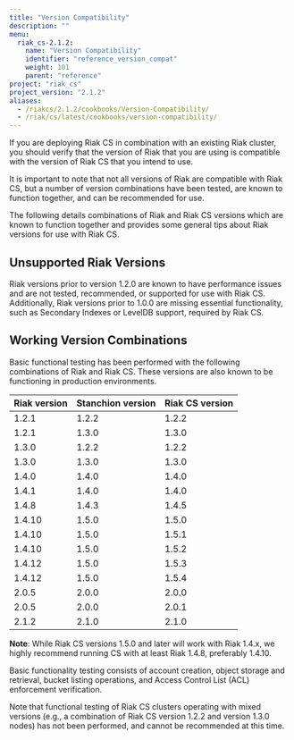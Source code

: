 ```yaml
---
title: "Version Compatibility"
description: ""
menu:
  riak_cs-2.1.2:
    name: "Version Compatibility"
    identifier: "reference_version_compat"
    weight: 101
    parent: "reference"
project: "riak_cs"
project_version: "2.1.2"
aliases:
  - /riakcs/2.1.2/cookbooks/Version-Compatibility/
  - /riak/cs/latest/cookbooks/version-compatibility/
---
```


If you are deploying Riak CS in combination with an existing Riak
cluster, you should verify that the version of Riak that you are using
is compatible with the version of Riak CS that you intend to use.

It is important to note that not all versions of Riak are compatible
with Riak CS, but a number of version combinations have been tested, are
known to function together, and can be recommended for use.

The following details combinations of Riak and Riak CS versions which
are known to function together and provides some general tips about Riak
versions for use with Riak CS.

## Unsupported Riak Versions

Riak versions prior to version 1.2.0 are known to have performance
issues and are not tested, recommended, or supported for use with Riak
CS. Additionally, Riak versions prior to 1.0.0 are missing essential
functionality, such as Secondary Indexes or LevelDB support, required by
Riak CS.

## Working Version Combinations

Basic functional testing has been performed with the following combinations of
Riak and Riak CS. These versions are also known to be functioning in production environments.

Riak version  | Stanchion version | Riak CS version
--------------|-------------------|----------------
1.2.1         | 1.2.2             | 1.2.2
1.2.1         | 1.3.0             | 1.3.0
1.3.0         | 1.2.2             | 1.2.2
1.3.0         | 1.3.0             | 1.3.0
1.4.0         | 1.4.0             | 1.4.0
1.4.1         | 1.4.0             | 1.4.0
1.4.8         | 1.4.3             | 1.4.5
1.4.10        | 1.5.0             | 1.5.0
1.4.10        | 1.5.0             | 1.5.1
1.4.10        | 1.5.0             | 1.5.2
1.4.12        | 1.5.0             | 1.5.3
1.4.12        | 1.5.0             | 1.5.4
2.0.5         | 2.0.0             | 2.0.0
2.0.5         | 2.0.0             | 2.0.1
2.1.2         | 2.1.0             | 2.1.0

**Note**: While Riak CS versions 1.5.0 and later will work with Riak
1.4.x, we highly recommend running CS with at least Riak 1.4.8,
preferably 1.4.10.

Basic functionality testing consists of account creation, object storage and
retrieval, bucket listing operations, and Access Control List (ACL) enforcement
verification.

Note that functional testing of Riak CS clusters operating with mixed versions
(e.g., a combination of Riak CS version 1.2.2 and version 1.3.0 nodes) has not
been performed, and cannot be recommended at this time.

